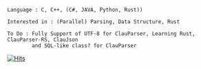     Language : C, C++, (C#, JAVA, Python, Rust))
    
    Interested in : (Parallel) Parsing, Data Structure, Rust
    
    To Do : Fully Support of UTF-8 for ClauParser, Learning Rust, ClauParser-RS, ClauJson
            and SQL-like class? for ClauParser
    
 [![Hits](https://hits.seeyoufarm.com/api/count/incr/badge.svg?url=https://github.com/vztpv)](https://hits.seeyoufarm.com)                      
